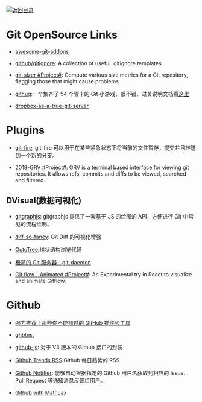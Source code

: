 [![返回目录](https://parg.co/UGo)](https://github.com/wxyyxc1992/Awesome-Links)

# Git OpenSource Links

* [awesome-git-addons](https://github.com/stevemao/awesome-git-addons#git-deploy)

* [github/gitignore](https://github.com/github/gitignore): A collection of useful .gitignore templates

* [git-sizer #Project#](https://github.com/github/git-sizer/): Compute various size metrics for a Git repository, flagging those that might cause problems

- [githug](https://github.com/Gazler/githug):一个集齐了 54 个管卡的 Git 小游戏，很不错，过关说明文档看[这里](https://codingstyle.cn/topics/51)

* [dropbox-as-a-true-git-server](http://www.anishathalye.com/2016/04/25/dropbox-as-a-true-git-server/)

# Plugins

* [git-fire](https://github.com/qw3rtman/git-fire): git-fire 可以用于在某些紧急状态下将当前的文件暂存，提交并且推送到一个新的分支。

* [2018-GRV #Project#](https://github.com/rgburke/grv): GRV is a terminal based interface for viewing git repositories. It allows refs, commits and diffs to be viewed, searched and filtered.

## DVisual(数据可视化)

* [gitgraphjs](http://gitgraphjs.com/#): gitgraphjs 提供了一套基于 JS 的绘图的 API，方便进行 Git 中常见的流程绘制。

* [diff-so-fancy](https://github.com/so-fancy/diff-so-fancy): Git Diff 的可视化增强

* [OctoTree](https://github.com/buunguyen/octotree):树状结构浏览代码

* [极简的 Git 服务器：git-daemon](http://harttle.com/2016/06/20/git-daemon.html)

* [Git flow - Animated #Project#](https://github.com/vraa/gitflowanimated): An Experimental try in React to visualize and animate Gitflow.

# Github

* [强力推荐！那些你不能错过的 GitHub 插件和工具](https://juejin.im/post/59ade28051882538fd72fa2c)

- [ghbtns.](https://ghbtns.com/#star)

- [github-js](https://github.com/akshaykumar6/github-js): 对于 V3 版本的 Github 接口的封装

* [Github Trends RSS](http://github-trends.ryotarai.info/):Github 每日趋势的 RSS

- [Github Notifier](https://parg.co/bDV): 能够自动根据指定的 Github 用户名获取到相应的 Issue、Pull Request 等通知消息反馈给用户。

- [Github with MathJax](https://parg.co/bDa)
